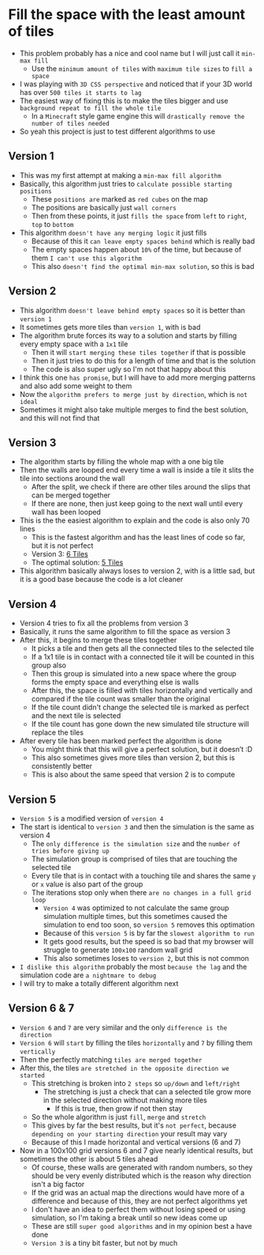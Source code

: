 # Fill the space with the least amount of tiles

- This problem probably has a nice and cool name but I will just call it `min-max fill`
	- Use the `minimum amount of tiles` with `maximum tile sizes` to `fill a space`
- I was playing with `3D CSS perspective` and noticed that if your 3D world has over `500 tiles it starts to lag`
- The easiest way of fixing this is to make the tiles bigger and use `background repeat to fill the whole tile`
	- In a `Minecraft` style game engine this will `drastically remove the number of tiles needed`
- So yeah this project is just to test different algorithms to use

## Version 1

- This was my first attempt at making a `min-max fill algorithm`
- Basically, this algorithm just tries to `calculate possible starting positions`
	- These `positions are` marked as `red cubes` on the map
	- The positions are basically just `wall corners`
	- Then from these points, it just `fills the space` from `left` to `right`, `top` to `bottom`
- This algorithm `doesn't have any merging logic` it just fills
	- Because of this it `can leave empty spaces behind` which is really bad
	- The empty spaces happen about `10%` of the time, but because of them `I can't use this algorithm`
	- This also `doesn't find the optimal min-max solution`, so this is bad

## Version 2

- This algorithm `doesn't leave behind empty spaces` so it is better than `version 1`
- It sometimes gets more tiles than `version 1`, with is bad
- The algorithm brute forces its way to a solution and starts by filling every empty space with a `1x1` tile
	- Then it will `start merging these tiles together` if that is possible
	- Then it just tries to do this for a length of time and that is the solution
	- The code is also super ugly so I'm not that happy about this
- I think this one `has promise`, but I will have to add more merging patterns and also add some weight to them
- Now the `algorithm prefers to merge just by direction`, which is `not ideal`
- Sometimes it might also take multiple merges to find the best solution, and this will not find that

## Version 3

- The algorithm starts by filling the whole map with a one big tile
- Then the walls are looped end every time a wall is inside a tile it slits the tile into sections around the wall
	- After the split, we check if there are other tiles around the slips that can be merged together
	- If there are none, then just keep going to the next wall until every wall has been looped
- This is the the easiest algorithm to explain and the code is also only 70 lines
	- This is the fastest algorithm and has the least lines of code so far, but it is not perfect
	- Version 3: [6 Tiles](https://i.imgur.com/zrIjOWu.png)
	- The optimal solution: [5 Tiles](https://i.imgur.com/0jmpZeV.png)
- This algorithm basically always loses to version 2, with is a little sad, but it is a good base because the code is a lot cleaner

## Version 4

- Version 4 tries to fix all the problems from version 3
- Basically, it runs the same algorithm to fill the space as version 3
- After this, it begins to merge these tiles together
	- It picks a tile and then gets all the connected tiles to the selected tile
	- If a 1x1 tile is in contact with a connected tile it will be counted in this group also
	- Then this group is simulated into a new space where the group forms the empty space and everything else is walls
	- After this, the space is filled with tiles horizontally and vertically and compared if the tile count was smaller than the original
	- If the tile count didn't change the selected tile is marked as perfect and the next tile is selected
	- If the tile count has gone down the new simulated tile structure will replace the tiles
- After every tile has been marked perfect the algorithm is done
	- You might think that this will give a perfect solution, but it doesn’t :D
	- This also sometimes gives more tiles than version 2, but this is consistently better
	- This is also about the same speed that version 2 is to compute

## Version 5

- `Version 5` is a modified version of `version 4`
- The start is identical to `version 3` and then the simulation is the same as version 4
	- The `only difference is the simulation size` and the `number of tries before giving up`
	- The simulation group is comprised of tiles that are touching the selected tile
	- Every tile that is in contact with a touching tile and shares the same `y` or `x` value is also part of the group
	- The iterations stop only when there `are no changes in a full grid loop`
		- `Version 4` was optimized to not calculate the same group simulation multiple times, but this sometimes caused the simulation to end too soon, so `version 5` removes this optimation
		- Because of this `version 5` is by far the `slowest algorithm to run`
		- It gets good results, but the speed is so bad that my browser will struggle to generate `100x100` random wall grid
		- This also sometimes loses to `version 2`, but this is not common
- `I dislike this algorithm` probably the most `because the lag` and the simulation code are `a nightmare to debug`
- I will try to make a totally different algorithm next

## Version 6 & 7

- `Version 6` and `7` are very similar and the only `difference is the direction`
- `Version 6` will `start` by filling the tiles `horizontally` and `7` by filling them `vertically`
- Then the perfectly matching `tiles are merged together`
- After this, the tiles `are stretched in the opposite direction we started`
	- This stretching is broken into `2 steps` so `up/down` and `left/right`
		- The stretching is just a check that can a selected tile grow more in the selected direction without making more tiles
			- If this is true, then grow if not then stay
	- So the whole algorithm is just `fill`, `merge` and `stretch`
	- This gives by far the best results, but it's `not perfect`, because `depending on your starting direction` your result may vary
	- Because of this I made horizontal and vertical versions (6 and 7)
- Now in a 100x100 grid versions 6 and 7 give nearly identical results, but sometimes the other is about 5 tiles ahead
	- Of course, these walls are generated with random numbers, so they should be very evenly distributed which is the reason why direction isn't a big factor
	- If the grid was an actual map the directions would have more of a difference and because of this, they are not perfect algorithms yet
	- I don't have an idea to perfect them without losing speed or using simulation, so I'm taking a break until so new ideas come up
	- These are still `super good algorithms` and in my opinion best a have done
	- `Version 3` is a tiny bit faster, but not by much
